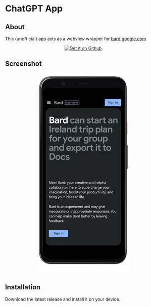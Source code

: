 # ChatGPT App

## About

This (unofficial) app acts as a webview wrapper for [bard.google.com](https://bard.google.com)


<div align="center">
<a href='https://github.com/GoodL0gic/Bard-android-app/releases/tag/Main'><img alt='Get it on Github' src='./docs/assets/badge_github.png' height='80px'/></a>
</div>

## Screenshot

<div align="center">
<img src="./docs/assets/Screenshot_20230716-190519_Bard_google-pixel4xl-ohsoorange-portrait.png" width="300"  />
</div>

## Installation

Download the latest release and install it on your device.
